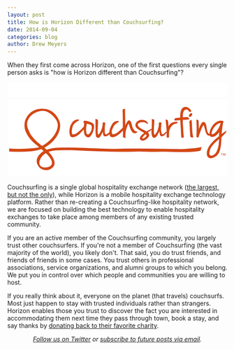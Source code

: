 ```yaml
---
layout: post
title: How is Horizon Different than Couchsurfing?
date: 2014-09-04
categories: blog
author: Drew Meyers
---
```

When they first come across Horizon, one of the first questions every single person asks is "how is Horizon different than Couchsurfing"?

![](/assets/Couchsurfing-logo.png)

Couchsurfing is a single global hospitality exchange network ([the largest, but not the only](http://www.horizonapp.co/blog/hospitality-networks-history/)), while Horizon is a mobile hospitality exchange technology platform. Rather than re-creating a Couchsurfing-like hospitality network, we are focused on building the best technology to enable hospitality exchanges to take place among members of any existing trusted community.

If you are an active member of the Couchsurfing community, you largely trust other couchsurfers. If you're not a member of Couchsurfing (the vast majority of the world), you likely don't. That said, you do trust friends, and friends of friends in some cases. You trust others in professional associations, service organizations, and alumni groups to which you belong. We put you in control over which people and communities you are willing to host.

If you really think about it, everyone on the planet (that travels) couchsurfs. Most just happen to stay with trusted individuals rather than strangers. Horizon enables those you trust to discover the fact you are interested in accommodating them next time they pass through town, book a stay, and say thanks by [donating back to their favorite charity](http://www.horizonapp.co/blog/travel-by-giving/).

<p align="center"><em><a href="https://twitter.com/gethorizonapp">Follow us on Twitter</a> or <a href="http://feedburner.google.com/fb/a/mailverify?uri=horizonapp/GCAe">subscribe to future posts via email</a>.</em></p>